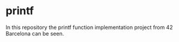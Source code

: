 # printf
In this repository the printf function implementation project from 42 Barcelona can be seen.
